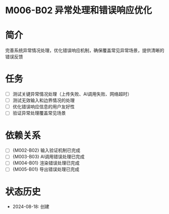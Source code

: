 # M006-B02 异常处理和错误响应优化

# 简介
完善系统异常情况处理，优化错误响应机制，确保覆盖常见异常场景，提供清晰的错误反馈

# 任务
- [ ] 测试关键异常情况处理（上传失败、AI调用失败、网络超时）
- [ ] 测试无效输入和边界情况的处理
- [ ] 优化错误响应信息的用户友好性
- [ ] 验证异常处理覆盖常见场景

# 依赖关系
- [ ] {M002-B02} 输入验证机制已完成
- [ ] {M003-B03} AI调用错误处理已完成
- [ ] {M004-B01} 渲染错误处理已完成
- [ ] {M005-B01} 导出错误处理已完成

# 状态历史
- 2024-08-18: 创建

